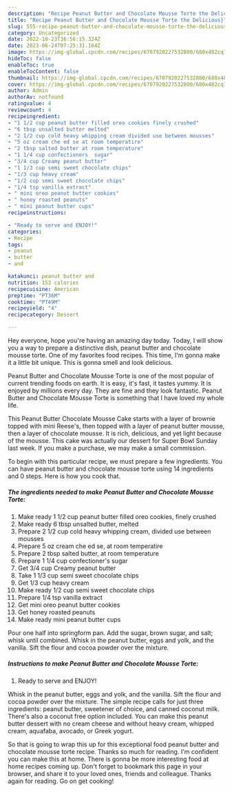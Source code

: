 ```yaml
---
description: "Recipe Peanut Butter and Chocolate Mousse Torte the Delicious}"
title: "Recipe Peanut Butter and Chocolate Mousse Torte the Delicious}"
slug: 555-recipe-peanut-butter-and-chocolate-mousse-torte-the-delicious
category: Uncategorized
date: 2022-10-23T16:56:15.324Z
date: 2023-06-24T07:25:31.164Z
image: https://img-global.cpcdn.com/recipes/6707920227532800/680x482cq70/peanut-butter-and-chocolate-mousse-torte-recipe-main-photo.jpg
hideToc: false
enableToc: true
enableTocContent: false
thumbnail: https://img-global.cpcdn.com/recipes/6707920227532800/680x482cq70/peanut-butter-and-chocolate-mousse-torte-recipe-main-photo.jpg
cover: https://img-global.cpcdn.com/recipes/6707920227532800/680x482cq70/peanut-butter-and-chocolate-mousse-torte-recipe-main-photo.jpg
author: Admin
authorAv: notfound
ratingvalue: 4
reviewcount: 4
recipeingredient:
- "1 1/2 cup peanut butter filled oreo cookies finely crushed"
- "6 tbsp unsalted butter melted"
- "2 1/2 cup cold heavy whipping cream divided use between mousses"
- "5 oz cream che ed se at room temperatire"
- "2 tbsp salted butter at room temperature"
- "1 1/4 cup confectioners  sugar"
- "3/4 cup Creamy peanut butter"
- "1 1/3 cup semi sweet chocolate chips"
- "1/3 cup heavy cream"
- "1/2 cup semi sweet chocolate chips"
- "1/4 tsp vanilla extract"
- " mini oreo peanut butter cookies"
- " honey roasted peanuts"
- " mini peanut butter cups"
recipeinstructions:

- "Ready to serve and ENJOY!"
categories:
- Recipe
tags:
- peanut
- butter
- and

katakunci: peanut butter and 
nutrition: 153 calories
recipecuisine: American
preptime: "PT36M"
cooktime: "PT49M"
recipeyield: "4"
recipecategory: Dessert

---
```



Hey everyone, hope you're having an amazing day today. Today, I will show you a way to prepare a distinctive dish, peanut butter and chocolate mousse torte. One of my favorites food recipes. This time, I'm gonna make it a little bit unique. This is gonna smell and look delicious.

Peanut Butter and Chocolate Mousse Torte is one of the most popular of current trending foods on earth. It is easy, it's fast, it tastes yummy. It is enjoyed by millions every day. They are fine and they look fantastic. Peanut Butter and Chocolate Mousse Torte is something that I have loved my whole life.

This Peanut Butter Chocolate Mousse Cake starts with a layer of brownie topped with mini Reese&#39;s, then topped with a layer of peanut butter mousse, then a layer of chocolate mousse. It is rich, delicious, and yet light because of the mousse. This cake was actually our dessert for Super Bowl Sunday last week. If you make a purchase, we may make a small commission.


To begin with this particular recipe, we must prepare a few ingredients. You can have peanut butter and chocolate mousse torte using 14 ingredients and 0 steps. Here is how you cook that.

<!--inarticleads1-->

##### The ingredients needed to make Peanut Butter and Chocolate Mousse Torte:

1. Make ready 1 1/2 cup peanut butter filled oreo cookies, finely crushed
1. Make ready 6 tbsp unsalted butter, melted
1. Prepare 2 1/2 cup cold heavy whipping cream, divided use between mousses
1. Prepare 5 oz cream che ed se, at room temperatire
1. Prepare 2 tbsp salted butter, at room temperature
1. Prepare 1 1/4 cup confectioner&#39;s  sugar
1. Get 3/4 cup Creamy peanut butter
1. Take 1 1/3 cup semi sweet chocolate chips
1. Get 1/3 cup heavy cream
1. Make ready 1/2 cup semi sweet chocolate chips
1. Prepare 1/4 tsp vanilla extract
1. Get  mini oreo peanut butter cookies
1. Get  honey roasted peanuts
1. Make ready  mini peanut butter cups


Pour one half into springform pan. Add the sugar, brown sugar, and salt; whisk until combined. Whisk in the peanut butter, eggs and yolk, and the vanilla. Sift the flour and cocoa powder over the mixture. 

<!--inarticleads2-->

##### Instructions to make Peanut Butter and Chocolate Mousse Torte:


1. Ready to serve and ENJOY!

Whisk in the peanut butter, eggs and yolk, and the vanilla. Sift the flour and cocoa powder over the mixture. The simple recipe calls for just three ingredients: peanut butter, sweetener of choice, and canned coconut milk. There&#39;s also a coconut free option included. You can make this peanut butter dessert with no cream cheese and without heavy cream, whipped cream, aquafaba, avocado, or Greek yogurt. 

So that is going to wrap this up for this exceptional food peanut butter and chocolate mousse torte recipe. Thanks so much for reading. I'm confident you can make this at home. There is gonna be more interesting food at home recipes coming up. Don't forget to bookmark this page in your browser, and share it to your loved ones, friends and colleague. Thanks again for reading. Go on get cooking!
